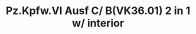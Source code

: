 ---
layout: product
title: "Pz.Kpfw.VI Ausf C/ B(VK36.01) 2 in 1 w/ interior"
price: "7300" 
desc: "Maketa"
img_path: "/assets/img/RS3001.webp"
brand: "N/A"
available: false
special_offer: false
new: false
soon: false
cat: "010000"
subcat: "011700"
subsubcat: "0N/A"
sifra: "RS3001"
popular: false
spec: false
---
